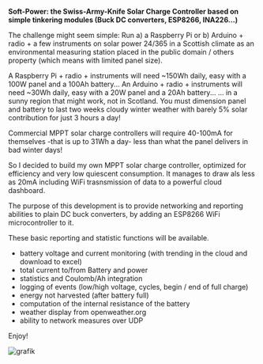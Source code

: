 <b>Soft-Power: the Swiss-Army-Knife Solar Charge Controller based on simple tinkering modules (Buck DC converters, ESP8266, INA226...)</b>

The challenge might seem simple: Run a) a Raspberry Pi or b) Arduino + radio + a few instruments on solar power 24/365 in a Scottish climate as an environmental measuring station placed in the public domain / others property (which means with limited panel size).

A Raspberry Pi + radio + instruments will need ~150Wh daily, easy with a 100W panel and a 100Ah battery... 
An Arduino + radio + instruments will need ~30Wh daily, easy with a 20W panel and a 20Ah battery...
... in a sunny region that might work, not in Scotland. 
You must dimension panel and battery to last two weeks cloudy winter weather with barely 5% solar contribution for just 3 hours a day!

Commercial MPPT solar charge controllers will require 40-100mA for themselves -that is up to 31Wh a day- less than what the panel delivers in bad winter days!

So I decided to build my own MPPT solar charge controller, optimized for efficiency and very low quiescent consumption.
It manages to draw als less as 20mA including WiFi trasnsmission of data to a powerful cloud dashboard.

The purpose of this development is to provide networking and reporting abilities to plain DC buck converters, by adding an ESP8266 WiFi microcontroller to it.
 
These basic reporting and statistic functions will be available.
- battery voltage and current monitoring (with trending in the cloud and download to excel)
- total current to/from Battery and power
- statistics and Coulomb/Ah integration
- logging of events (low/high voltage, cycles, begin / end of full charge)
- energy not harvested (after battery full)
- computation of the internal resistance of the battery
- weather display from openweather.org
- ability to network measures over UDP

Enjoy!

![grafik](https://user-images.githubusercontent.com/14197155/100760181-c595dd00-33f1-11eb-87bc-8ccab89986ff.png)
